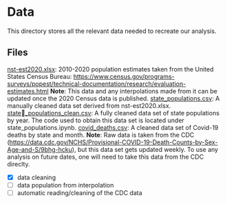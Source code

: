 # Data

This directory stores all the relevant data needed to recreate our analysis.

## Files

<ins>nst-est2020.xlsx</ins>: 2010-2020 population estimates taken from the United States Census Bureau: https://www.census.gov/programs-surveys/popest/technical-documentation/research/evaluation-estimates.html
	**Note**: This data and any interpolations made from it can be updated once the 2020 Census data is published.
<ins>state_populations.csv</ins>: A manually cleaned data set derived from nst-est2020.xlsx.
<ins>state_populations_clean.csv</ins>: A fully cleaned data set of state populations by year. The code used to obtain this data set is located under state_populations.ipynb.
<ins>covid_deaths.csv</ins>: A cleaned data set of Covid-19 deaths by state and month.
	**Note**: Raw data is taken from the CDC (https://data.cdc.gov/NCHS/Provisional-COVID-19-Death-Counts-by-Sex-Age-and-S/9bhg-hcku), but this data set gets updated weekly. To use any analysis on future dates, one will need to take this data from the CDC direclty.

- [x] data cleaning
- [ ] data population from interpolation
- [ ] automatic reading/cleaning of the CDC data
